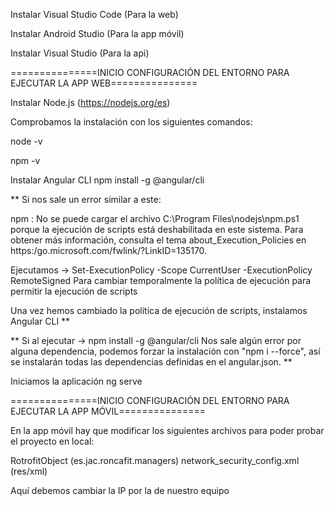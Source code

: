 Instalar Visual Studio Code (Para la web)

Instalar Android Studio (Para la app móvil)

Instalar Visual Studio (Para la api)




===============INICIO CONFIGURACIÓN DEL ENTORNO PARA EJECUTAR LA APP WEB===============


Instalar Node.js (https://nodejs.org/es)

Comprobamos la instalación con los siguientes comandos:

node -v

npm -v

Instalar Angular CLI
npm install -g @angular/cli

**
Si nos sale un error similar a este:

npm : No se puede cargar el archivo C:\Program Files\nodejs\npm.ps1 porque la ejecución de scripts está deshabilitada en este sistema. Para obtener más información, consulta el tema about_Execution_Policies en 
https:/go.microsoft.com/fwlink/?LinkID=135170.

Ejecutamos -> Set-ExecutionPolicy -Scope CurrentUser -ExecutionPolicy RemoteSigned
Para cambiar temporalmente la política de ejecución para permitir la ejecución de scripts

Una vez hemos cambiado la política de ejecución de scripts, instalamos Angular CLI
**

**
Si al ejecutar -> npm install -g @angular/cli
Nos sale algún error por alguna dependencia, podemos forzar la instalación con "npm i --force", así se instalarán todas las dependencias definidas en el angular.json.
**

Iniciamos la aplicación
ng serve

===============INICIO CONFIGURACIÓN DEL ENTORNO PARA EJECUTAR LA APP MÓVIL===============

En la app móvil hay que modificar los siguientes archivos para poder probar el proyecto en local:

RotrofitObject (es.jac.roncafit.managers)
network_security_config.xml (res/xml)

Aquí debemos cambiar la IP por la de nuestro equipo
